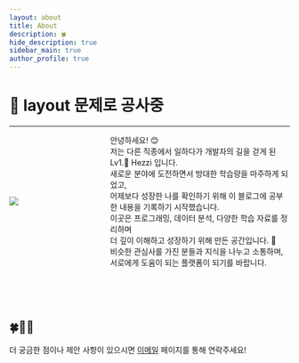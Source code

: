 ```yaml
---
layout: about
title: About
description: 🍀
hide_description: true
sidebar_main: true
author_profile: true
---
```


# 🚧 layout 문제로 공사중
---

<div style="display: flex; align-items: center;">
  <div style="flex: 1;">
    <img src="https://github.com/user-attachments/assets/8c2dc4b2-0908-4868-a3d4-8707b1559ff6" style="max-width: 100%;">
  </div>
  <div style="flex: 2; padding-left: 20px;">
    안녕하세요! 😊 <br>
    저는 다른 직종에서 일하다가 개발자의 길을 걷게 된 Lv1.🌱 Hezzi 입니다.<br>
    새로운 분야에 도전하면서 방대한 학습량을 마주하게 되었고, <br>
    어제보다 성장한 나를 확인하기 위해 이 블로그에 공부한 내용을 기록하기 시작했습니다.<br>
    이곳은 프로그래밍, 데이터 분석, 다양한 학습 자료를 정리하며 <br>
    더 깊이 이해하고 성장하기 위해 만든 공간입니다. 🍒<br>
    비슷한 관심사를 가진 분들과 지식을 나누고 소통하며, <br>
    서로에게 도움이 되는 플랫폼이 되기를 바랍니다.<br>
  </div>
</div>

<br><br><br>
## 🍀👩‍💻

더 궁금한 점이나 제안 사항이 있으시면 [이메일](yellowjerri@gmail.com) 페이지를 통해 연락주세요!
